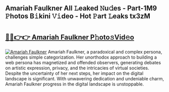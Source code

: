 ## Amariah Faulkner All 𝙻eaked 𝙽u𝚍es - Part-1M9 𝙿hotos B𝚒kini 𝚅𝚒deo - Hot 𝙿art 𝙻eaks tx3zM

# <h2><a href="http://ld271v.urlbe.top/?page=Amariah+Faulkner">🔗🔗👉👉 Amariah Faulkner P𝚑oto𝚜Vid𝚎o</a></h2>

[![Amariah Faulkner](https://i.imgur.com/eBuTRDB.gif)](http://ld271v.urlbe.top/?page=Amariah+Faulkner)
Amariah Faulkner, a paradoxical and complex persona, challenges simple categorization. Her unorthodox approach to building a web persona has magnetized and offended observers, generating debates on artistic expression, privacy, and the intricacies of virtual societies. Despite the uncertainty of her next steps, her impact on the digital landscape is significant. With unwavering dedication and undeniable charm, Amariah Faulkner progress in the digital landscape is unstoppable.
